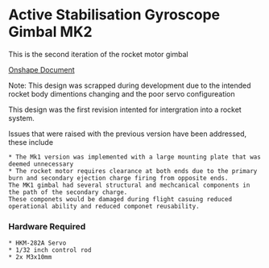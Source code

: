 # Active Stabilisation Gyroscope Gimbal MK2
This is the second iteration of the rocket motor gimbal

[Onshape Document](https://cad.onshape.com/documents/ac475682b0dcfe2c53e7e1ff/v/b97ed91d84fbf64fa8c53e6b/e/2e63972efa3253e1ef49b592)

Note: This design was scrapped during development due to the intended rocket body dimentions changing and the poor servo configureation

This design was the first revision intented for intergration into a rocket system. 

Issues that were raised with the previous version have been addressed, these include

    * The Mk1 version was implemented with a large mounting plate that was deemed unnecessary
    * The rocket motor requires clearance at both ends due to the primary burn and secondary ejection charge firing from opposite ends.
    The MK1 gimbal had several structural and mechcanical components in the path of the secondary charge. 
    These componets would be damaged during flight casuing reduced operational ability and reduced componet reusability. 

### Hardware Required 

    * HKM-282A Servo
    * 1/32 inch control rod
    * 2x M3x10mm